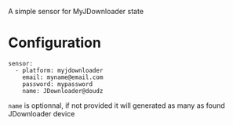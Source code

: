 A simple sensor for MyJDownloader state

# Configuration

```
sensor:
  - platform: myjdownloader
    email: myname@email.com
    password: mypassword
    name: JDownloader@doudz
```

`name` is optionnal, if not provided it will generated as many as found JDownloader device

